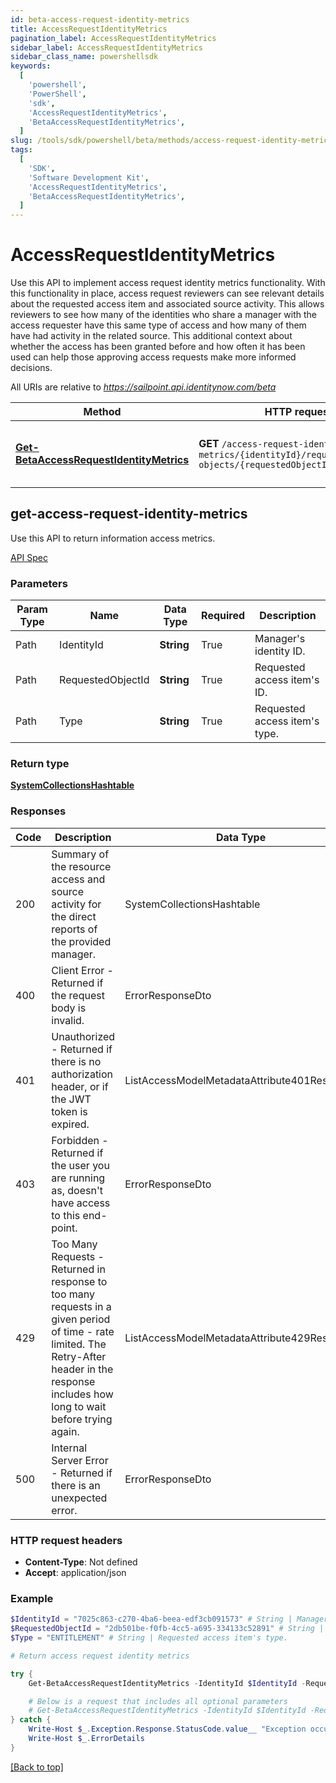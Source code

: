 ```yaml
---
id: beta-access-request-identity-metrics
title: AccessRequestIdentityMetrics
pagination_label: AccessRequestIdentityMetrics
sidebar_label: AccessRequestIdentityMetrics
sidebar_class_name: powershellsdk
keywords:
  [
    'powershell',
    'PowerShell',
    'sdk',
    'AccessRequestIdentityMetrics',
    'BetaAccessRequestIdentityMetrics',
  ]
slug: /tools/sdk/powershell/beta/methods/access-request-identity-metrics
tags:
  [
    'SDK',
    'Software Development Kit',
    'AccessRequestIdentityMetrics',
    'BetaAccessRequestIdentityMetrics',
  ]
---
```


# AccessRequestIdentityMetrics

Use this API to implement access request identity metrics functionality. With this functionality in place, access request reviewers can see relevant details about the requested access item and associated source activity. This allows reviewers to see how many of the identities who share a manager with the access requester have this same type of access and how many of them have had activity in the related source. This additional context about whether the access has been granted before and how often it has been used can help those approving access requests make more informed decisions.

All URIs are relative to *https://sailpoint.api.identitynow.com/beta*

| Method | HTTP request | Description |
| --- | --- | --- |
| [**Get-BetaAccessRequestIdentityMetrics**](#get-access-request-identity-metrics) | **GET** `/access-request-identity-metrics/{identityId}/requested-objects/{requestedObjectId}/type/{type}` | Return access request identity metrics |

## get-access-request-identity-metrics

Use this API to return information access metrics.

[API Spec](https://developer.sailpoint.com/docs/api/beta/get-access-request-identity-metrics)

### Parameters

| Param Type | Name | Data Type | Required | Description |
| --- | --- | --- | --- | --- |
| Path | IdentityId | **String** | True | Manager's identity ID. |
| Path | RequestedObjectId | **String** | True | Requested access item's ID. |
| Path | Type | **String** | True | Requested access item's type. |

### Return type

[**SystemCollectionsHashtable**](https://learn.microsoft.com/en-us/dotnet/api/system.collections.hashtable?view=net-9.0)

### Responses

| Code | Description | Data Type |
| --- | --- | --- |
| 200 | Summary of the resource access and source activity for the direct reports of the provided manager. | SystemCollectionsHashtable |
| 400 | Client Error - Returned if the request body is invalid. | ErrorResponseDto |
| 401 | Unauthorized - Returned if there is no authorization header, or if the JWT token is expired. | ListAccessModelMetadataAttribute401Response |
| 403 | Forbidden - Returned if the user you are running as, doesn&#39;t have access to this end-point. | ErrorResponseDto |
| 429 | Too Many Requests - Returned in response to too many requests in a given period of time - rate limited. The Retry-After header in the response includes how long to wait before trying again. | ListAccessModelMetadataAttribute429Response |
| 500 | Internal Server Error - Returned if there is an unexpected error. | ErrorResponseDto |

### HTTP request headers

- **Content-Type**: Not defined
- **Accept**: application/json

### Example

```powershell
$IdentityId = "7025c863-c270-4ba6-beea-edf3cb091573" # String | Manager's identity ID.
$RequestedObjectId = "2db501be-f0fb-4cc5-a695-334133c52891" # String | Requested access item's ID.
$Type = "ENTITLEMENT" # String | Requested access item's type.

# Return access request identity metrics

try {
    Get-BetaAccessRequestIdentityMetrics -IdentityId $IdentityId -RequestedObjectId $RequestedObjectId -Type $Type

    # Below is a request that includes all optional parameters
    # Get-BetaAccessRequestIdentityMetrics -IdentityId $IdentityId -RequestedObjectId $RequestedObjectId -Type $Type
} catch {
    Write-Host $_.Exception.Response.StatusCode.value__ "Exception occurred when calling Get-BetaAccessRequestIdentityMetrics"
    Write-Host $_.ErrorDetails
}
```

[[Back to top]](#)
